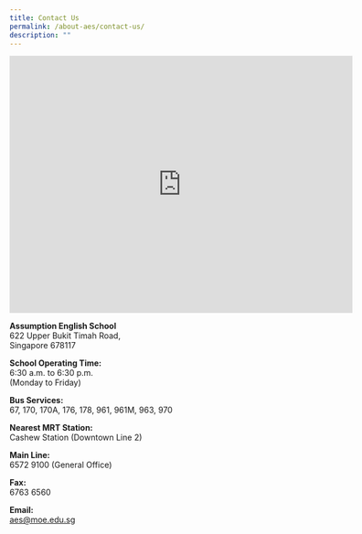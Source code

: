 ```yaml
---
title: Contact Us
permalink: /about-aes/contact-us/
description: ""
---
```

<iframe loading="lazy" allowfullscreen="" style="border:0;" height="450" width="600" src="https://www.google.com/maps/embed?pb=!1m14!1m8!1m3!1d7977.35792849802!2d103.76641!3d1.369308!3m2!1i1024!2i768!4f13.1!3m3!1m2!1s0x0%3A0x4370f9e9f5e611d2!2sAssumption%20English%20School!5e0!3m2!1sen!2ssg!4v1668520278907!5m2!1sen!2ssg"></iframe>

**Assumption English School** <br>
622 Upper Bukit Timah Road, <br>
Singapore 678117

  

**School Operating Time:** <br>
6:30 a.m. to 6:30 p.m. <br>
(Monday to Friday)

  

**Bus Services:** <br>
67, 170, 170A, 176, 178, 961, 961M, 963, 970

  

**Nearest MRT Station:** <br>
Cashew Station (Downtown Line 2)

  

**Main Line:** <br>
6572 9100 (General Office)

  

**Fax:** <br>
6763 6560

  

**Email:** <br>
aes@moe.edu.sg